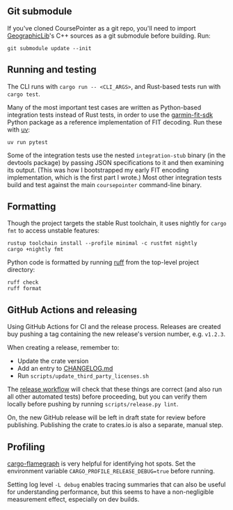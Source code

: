 ## Git submodule

If you've cloned CoursePointer as a git repo, you'll need to import
[GeographicLib](https://geographiclib.sourceforge.io/C++/doc/index.html)'s C++
sources as a git submodule before building.  Run:

```
git submodule update --init
```

## Running and testing

The CLI runs with `cargo run -- <CLI_ARGS>`, and Rust-based tests run with
`cargo test`.

Many of the most important test cases are written as Python-based integration
tests instead of Rust tests, in order to use the
[garmin-fit-sdk](https://pypi.org/project/garmin-fit-sdk/) Python package as a
reference implementation of FIT decoding.  Run these with
[uv](https://docs.astral.sh/uv/):

```
uv run pytest
```

Some of the integration tests use the nested `integration-stub` binary (in the
devtools package) by passing JSON specifications to it and then examining its
output.  (This was how I bootstrapped my early FIT encoding implementation,
which is the first part I wrote.)  Most other integration tests build and test
against the main `coursepointer` command-line binary.

## Formatting

Though the project targets the stable Rust toolchain, it uses nightly for
`cargo fmt` to access unstable features:

```
rustup toolchain install --profile minimal -c rustfmt nightly
cargo +nightly fmt
```

Python code is formatted by running [ruff](https://docs.astral.sh/ruff/) from
the top-level project directory:

```
ruff check
ruff format
```

## GitHub Actions and releasing

Using GitHub Actions for CI and the release process.  Releases are created buy
pushing a tag containing the new release's version number, e.g. `v1.2.3`.

When creating a release, remember to:
- Update the crate version
- Add an entry to [CHANGELOG.md](../CHANGELOG.md)
- Run `scripts/update_third_party_licenses.sh`

The [release
workflow](https://github.com/mshroyer/coursepointer/actions/workflows/release.yml)
will check that these things are correct (and also run all other automated
tests) before proceeding, but you can verify them locally before pushing by
running `scripts/release.py lint`.

On, the new GitHub release will be left in draft state for review before
publishing.  Publishing the crate to crates.io is also a separate, manual
step.

## Profiling

[cargo-flamegraph](https://github.com/flamegraph-rs/flamegraph) is very
helpful for identifying hot spots.  Set the environment variable
`CARGO_PROFILE_RELEASE_DEBUG=true` before running.

Setting log level `-L debug` enables tracing summaries that can also be useful
for understanding performance, but this seems to have a non-negligible
measurement effect, especially on dev builds.
